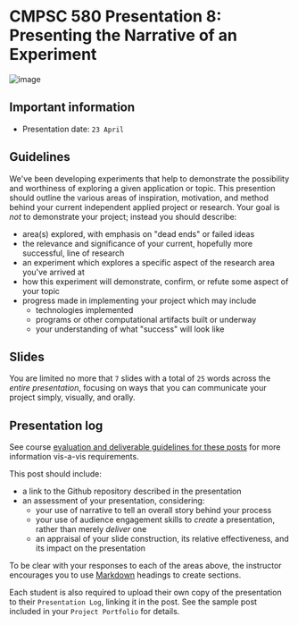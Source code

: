 # CMPSC 580 Presentation 8: Presenting the Narrative of an Experiment

![image](https://github.com/user-attachments/assets/d6a1cfbf-9e61-4e96-885b-e895076fa83d)

## Important information

* Presentation date: `23 April`

## Guidelines

We've been developing experiments that help to demonstrate the possibility and worthiness of exploring a given
application or topic. This presention should outline the various areas of inspiration, motivation, and method
behind your current independent applied project or research. Your goal is _not_ to demonstrate your project; instead
you should describe:

* area(s) explored, with emphasis on "dead ends" or failed ideas
* the relevance and significance of your current, hopefully more successful, line of research
* an experiment which explores a specific aspect of the research area you've arrived at
* how this experiment will demonstrate, confirm, or refute some aspect of your topic
* progress made in implementing your project which may include
  * technologies implemented
  * programs or other computational artifacts built or underway
  * your understanding of what "success" will look like

## Slides

You are limited no more that `7` slides with a total of `25` words across the _entire presentation_, focusing
on ways that you can communicate your project simply, visually, and orally.

## Presentation log

See course [evaluation and deliverable guidelines for these posts](https://github.com/allegheny-college-cmpsc-580-spring-2025/course-materials/blob/main/CODE_OF_CONDUCT.md#presentation-log) for more information vis-a-vis requirements.

This post should include:

* a link to the Github repository described in the presentation
* an assessment of your presentation, considering:
  * your use of narrative to tell an overall story behind your process
  * your use of audience engagement skills to _create_ a presentation, rather than merely _deliver_ one
  * an appraisal of your slide construction, its relative effectiveness, and its impact on the presentation

To be clear with your responses to each of the areas above, the instructor encourages you to use [Markdown](https://github.com/adam-p/markdown-here/wiki/markdown-cheatsheet) headings to create sections.

Each student is also required to upload their own copy of the presentation to their `Presentation Log`, linking it in the post. See the
sample post included in your `Project Portfolio` for details.
